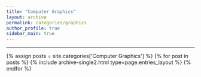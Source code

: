 ```yaml
---
title: "Computer Graphics"
layout: archive
permalink: categories/graphics
author_profile: true
sidebar_main: true
---
```


<!-- 공백이 포함되어 있는 카테고리 이름의 경우 site.categories['a b c'] 이런식으로! -->

***

{% assign posts = site.categories['Computer Graphics'] %}
{% for post in posts %} {% include archive-single2.html type=page.entries_layout %} {% endfor %}